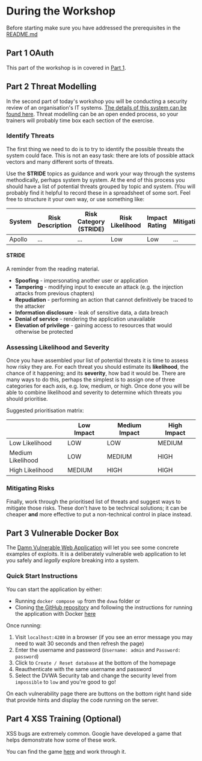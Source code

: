 # During the Workshop

Before starting make sure you have addressed the prerequisites in the [README.md](README.md)

## Part 1 OAuth

This part of the workshop is in covered in [Part 1](./part_1.md).

## Part 2 Threat Modelling

In the second part of today's workshop you will be conducting a security review of an organisation's IT systems. [The details of this system can be found here](./Scenarios/Alpha_Organisation/description.md). Threat modelling can be an open ended process, so your trainers will probably time box each section of the exercise.

### Identify Threats

The first thing we need to do is to try to identify the possible threats the system could face. This is not an easy task: there are lots of possible attack vectors and many different sorts of threats.

Use the **STRIDE** topics as guidance and work your way through the systems methodically, perhaps system by system. At the end of this process you should have a list of potential threats grouped by topic and system. (You will probably find it helpful to record these in a spreadsheet of some sort. Feel free to structure it your own way, or use something like:

| System        | Risk Description | Risk Category (STRIDE) | Risk Likelihood | Impact Rating | Mitigation? |
| ------------- | ---------------- | ---------------------- | --------------- | ------------- | ----------- |
| Apollo        | ...              | ...                    | Low             | Low           | ...         |

#### STRIDE

A reminder from the reading material.

- **Spoofing** - impersonating another user or application
- **Tampering** - modifying input to execute an attack (e.g. the injection attacks from previous chapters)
- **Repudiation** - performing an action that cannot definitively be traced to the attacker
- **Information disclosure** - leak of sensitive data, a data breach
- **Denial of service** - rendering the application unavailable
- **Elevation of privilege** - gaining access to resources that would otherwise be protected

### Assessing Likelihood and Severity

Once you have assembled your list of potential threats it is time to assess how risky they are. For each threat you should estimate its **likelihood**, the chance of it happening; and its **severity**, how bad it would be. There are many ways to do this, perhaps the simplest is to assign one of three categories for each axis, e.g. low, medium, or high. Once done you will be able to combine likelihood and severity to determine which threats you should prioritise.

Suggested prioritisation matrix:

|                   | Low Impact | Medium Impact | High Impact |
| ----------------- | ---------- | ------------- | ----------- |
| Low Likelihood    | LOW        | LOW           | MEDIUM      |
| Medium Likelihood | LOW        | MEDIUM        | HIGH        |
| High Likelihood   | MEDIUM     | HIGH          | HIGH        |

### Mitigating Risks

Finally, work through the prioritised list of threats and suggest ways to mitigate those risks. These don't have to be technical solutions; it can be cheaper **and** more effective to put a non-technical control in place instead.

## Part 3 Vulnerable Docker Box

The [Damn Vulnerable Web Application](https://github.com/digininja/DVWA) will let you see some concrete examples of exploits. It is a deliberately vulnerable web application to let you safely and _legally_ explore breaking into a system.

### Quick Start Instructions

You can start the application by either: 
* Running `docker compose up` from the `dvwa` folder 
or 
* Cloning [the GitHub repository](https://github.com/digininja/DVWA) and following the instructions for running the application with Docker [here](https://github.com/digininja/DVWA#getting-started)

Once running:
1. Visit `localhost:4280` in a browser (if you see an error message you may need to wait 30 seconds and then refresh the page)
1. Enter the username and password (`Username: admin` and `Password: password`)
1. Click to `Create / Reset database` at the bottom of the homepage
1. Reauthenticate with the same username and password
1. Select the DVWA Security tab and change the security level from `impossible` to `low` and you're good to go!

On each vulnerability page there are buttons on the bottom right hand side that provide hints and display the code running on the server.

## Part 4 XSS Training (Optional)

XSS bugs are extremely common. Google have developed a game that helps demonstrate how some of these work.

You can find the game [here](https://xss-game.appspot.com/) and work through it.
